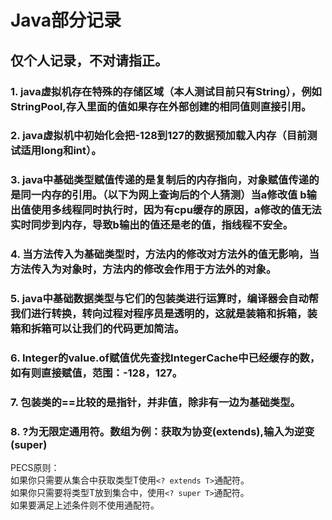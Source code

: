 # **Java部分记录**
## 仅个人记录，不对请指正。
### 1. java虚拟机存在特殊的存储区域（本人测试目前只有String），例如StringPool,存入里面的值如果存在外部创建的相同值则直接引用。  
### 2. java虚拟机中初始化会把-128到127的数据预加载入内存（目前测试适用long和int）。
### 3. java中基础类型赋值传递的是复制后的内存指向，对象赋值传递的是同一内存的引用。（以下为网上查询后的个人猜测）当a修改值 b输出值使用多线程同时执行时，因为有cpu缓存的原因，a修改的值无法实时同步到内存，导致b输出的值还是老的值，指线程不安全。  
### 4. 当方法传入为基础类型时，方法内的修改对方法外的值无影响，当方法传入为对象时，方法内的修改会作用于方法外的对象。  
### 5. java中基础数据类型与它们的包装类进行运算时，编译器会自动帮我们进行转换，转向过程对程序员是透明的，这就是装箱和拆箱，装箱和拆箱可以让我们的代码更加简洁。
### 6. Integer的value.of赋值优先查找IntegerCache中已经缓存的数，如有则直接赋值，范围：-128，127。  
### 7. 包装类的==比较的是指针，并非值，除非有一边为基础类型。  
### 8. ?为无限定通用符。数组为例：获取为协变(extends),输入为逆变(super)
PECS原则：  
如果你只需要从集合中获取类型T使用`<? extends T>`通配符。  
如果你只需要将类型T放到集合中，使用`<? super T>`通配符。  
如果要满足上述条件则不使用通配符。  
